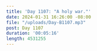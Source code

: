```yaml
---
title: 'Day 1107: "A holy war."'
date: 2024-01-31 16:26:00 -08:00
file: "/uploads/Day-B1107.mp3"
post: Day 1107
duration: '00:05:16'
length: 4531255
---
```


